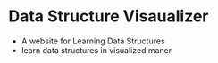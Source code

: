 # Data Structure Visaualizer
- A website for Learning Data Structures
- learn data structures in visualized maner
